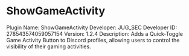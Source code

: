 # ShowGameActivity
Plugin Name: ShowGameActivity Developer: JUG_SEC Developer ID: 278543574059057154 Version: 1.2.4 Description: Adds a Quick-Toggle Game Activity Button to Discord profiles, allowing users to control the visibility of their gaming activities.
